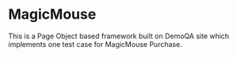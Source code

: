 # MagicMouse
This is a Page Object based framework built on DemoQA site which implements one test case for MagicMouse Purchase.
